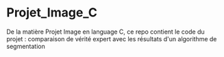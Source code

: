 # Projet_Image_C
De la matière Projet Image en language C, ce repo contient le code du projet : comparaison de vérité expert avec les résultats d'un algorithme de segmentation

